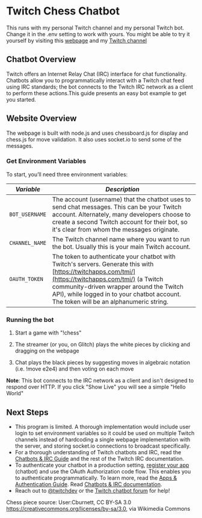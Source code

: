 # Twitch Chess Chatbot

This runs with my personal Twitch channel and my personal Twitch bot. Change it in the .env setting to work with yours. 
You might be able to try it yourself by visiting this [webpage](https://interactive-twtch-chess-bot.glitch.me) and my [Twitch channel](twitch.tv/snowing_in_july)

## Chatbot Overview

Twitch offers an Internet Relay Chat (IRC) interface for chat functionality. Chatbots allow you to programmatically interact with a Twitch chat feed using IRC standards; the bot connects to the Twitch IRC network as a client to perform these actions.This guide presents an easy bot example to get you started.

## Website Overview

The webpage is built with node.js and uses chessboard.js for display and chess.js for move validation. It also uses socket.io to send some of the messages. 

### Get Environment Variables

To start, you’ll need three environment variables:

| _Variable_     | _Description_                                                                                                                                                                                                                                                                             |
| -------------- | ----------------------------------------------------------------------------------------------------------------------------------------------------------------------------------------------------------------------------------------------------------------------------------------- |
| `BOT_USERNAME` | The account (username) that the chatbot uses to send chat messages. This can be your Twitch account. Alternately, many developers choose to create a second Twitch account for their bot, so it's clear from whom the messages originate.                                                 |
| `CHANNEL_NAME` | The Twitch channel name where you want to run the bot. Usually this is your main Twitch account.                                                                                                                                                                                          |
| `OAUTH_TOKEN`  | The token to authenticate your chatbot with Twitch's servers. Generate this with [https://twitchapps.com/tmi/](https://twitchapps.com/tmi/) (a Twitch community-driven wrapper around the Twitch API), while logged in to your chatbot account. The token will be an alphanumeric string. |

### Running the bot

1. Start a game with "!chess"

2. The streamer (or you, on Glitch) plays the white pieces by clicking and dragging on the webpage

3. Chat plays the black pieces by suggesting moves in algebraic notation (i.e. !move e2e4) and then voting on each move

**Note**: This bot connects to the IRC network as a client and isn't designed to respond over HTTP. If you click "Show Live" you will see a simple "Hello World"

## Next Steps

- This program is limited. A thorough implementation would include user login to set environment variables so it could be used on multiple Twitch channels instead of hardcoding a single webpage implementation with the server, and storing socket.io connections to broadcast specifically. 
- For a thorough understanding of Twitch chatbots and IRC, read the [Chatbots & IRC Guide](https://dev.twitch.tv/docs/irc/guide/) and the rest of the Twitch IRC documentation.
- To authenticate your chatbot in a production setting, [register your app](https://dev.twitch.tv/docs/authentication/#registration) (chatbot) and use the OAuth Authorization code flow. This enables you to authenticate programmatically. To learn more, read the [Apps & Authentication Guide](https://dev.twitch.tv/docs/authentication/).
  Read [Chatbots & IRC documentation](https://dev.twitch.tv/docs/irc/guide/).
- Reach out to [@twitchdev](https://twitter.com/twitchdev) or the [Twitch chatbot forum](https://discuss.dev.twitch.tv/c/chat) for help!

Chess piece source:
User:Cburnett, CC BY-SA 3.0 <https://creativecommons.org/licenses/by-sa/3.0>, via Wikimedia Commons